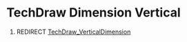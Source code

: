 # TechDraw Dimension Vertical
1.  REDIRECT [TechDraw\_VerticalDimension](TechDraw_VerticalDimension.md)
